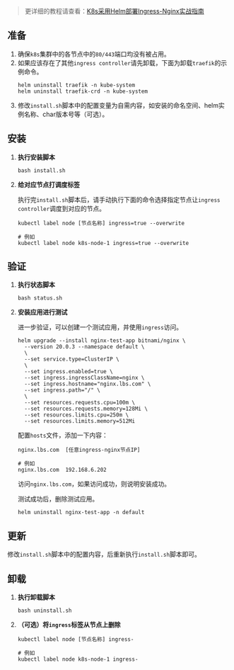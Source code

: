 > 更详细的教程请查看：[K8s采用Helm部署Ingress-Nginx实战指南](https://lbs.wiki/pages/ffec2a5/)

准备
---

1. 确保`k8s`集群中的各节点中的`80/443`端口均没有被占用。
2. 如果应该存在了其他`ingress controller`请先卸载，下面为卸载`traefik`的示例命令。
    ```shell
    helm uninstall traefik -n kube-system
    helm uninstall traefik-crd -n kube-system
    ```
3. 修改`install.sh`脚本中的配置变量为自需内容，如安装的命名空间、helm实例名称、char版本号等（可选）。

安装
---

1. **执行安装脚本**

   ```shell
   bash install.sh
   ```

2. **给对应节点打调度标签**

   执行完`install.sh`脚本后，请手动执行下面的命令选择指定节点让`ingress controller`调度到对应的节点。
   ```shell
   kubectl label node [节点名称] ingress=true --overwrite
   
   # 例如
   kubectl label node k8s-node-1 ingress=true --overwrite
   ```

验证
---

1. **执行状态脚本**

   ```shell
   bash status.sh
   ```

2. **安装应用进行测试**

   进一步验证，可以创建一个测试应用，并使用`ingress`访问。
   ```shell
   helm upgrade --install nginx-test-app bitnami/nginx \
     --version 20.0.3 --namespace default \
     \
     --set service.type=ClusterIP \
     \
     --set ingress.enabled=true \
     --set ingress.ingressClassName=nginx \
     --set ingress.hostname="nginx.lbs.com" \
     --set ingress.path="/" \
     \
     --set resources.requests.cpu=100m \
     --set resources.requests.memory=128Mi \
     --set resources.limits.cpu=250m \
     --set resources.limits.memory=512Mi
   ```
   
   配置`hosts`文件，添加一下内容：
   ```
   nginx.lbs.com  [任意ingress-nginx节点IP]
   
   # 例如
   nginx.lbs.com  192.168.6.202
   ```
   
   访问`nginx.lbs.com`，如果访问成功，则说明安装成功。
   
   测试成功后，删除测试应用。
   ```shell
   helm uninstall nginx-test-app -n default
   ```

更新
---

修改`install.sh`脚本中的配置内容，后重新执行`install.sh`脚本即可。

卸载
---

1. **执行卸载脚本**

   ```shell
   bash uninstall.sh
   ```

2. **（可选）将`ingress`标签从节点上删除**

   ```shell
   kubectl label node [节点名称] ingress-
   
   # 例如
   kubectl label node k8s-node-1 ingress-
   ```
